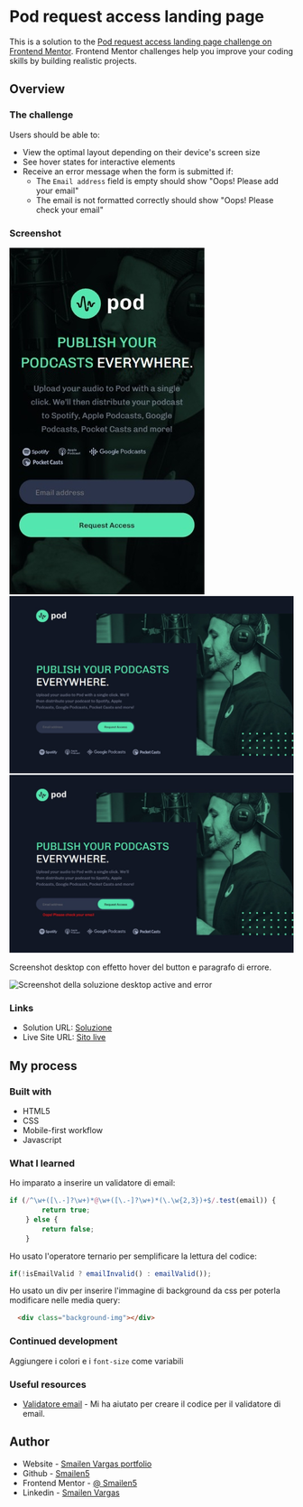 # Pod request access landing page

This is a solution to the [Pod request access landing page challenge on Frontend Mentor](https://www.frontendmentor.io/challenges/pod-request-access-landing-page-eyTmdkLSG). Frontend Mentor challenges help you improve your coding skills by building realistic projects. 


## Overview

### The challenge

Users should be able to:

- View the optimal layout depending on their device's screen size
- See hover states for interactive elements
- Receive an error message when the form is submitted if:
  - The `Email address` field is empty should show "Oops! Please add your email"
  - The email is not formatted correctly should show "Oops! Please check your email"

### Screenshot

![smartphone](./screenshot/smartphone.jpeg)
![desktop](./screenshot/desktop.jpeg)
![desktop](./screenshot/desktop%20error.jpeg)

Screenshot desktop con effetto hover del button e paragrafo di errore.

![Screenshot della soluzione desktop active and error](/starter-code/screenshot/desktop-active-error.jpeg)


### Links

- Solution URL: [Soluzione](https://github.com/Smailen5/Frontend-Mentor-Challenge/tree/main/pod-request-access-landing-page-main)
- Live Site URL: [Sito live](https://smailen5.github.io/Frontend-Mentor-Challenge/pod-request-access-landing-page-main/)

## My process

### Built with

- HTML5
- CSS
- Mobile-first workflow
- Javascript


### What I learned

Ho imparato a inserire un validatore di email:
```js
if (/^\w+([\.-]?\w+)*@\w+([\.-]?\w+)*(\.\w{2,3})+$/.test(email)) {
        return true;
    } else {
        return false;
    }
```

Ho usato l'operatore ternario per semplificare la lettura del codice:
```js
if(!isEmailValid ? emailInvalid() : emailValid());
```

Ho usato un div per inserire l'immagine di background da css per poterla modificare nelle media query:
```html
  <div class="background-img"></div>
```


### Continued development

Aggiungere i colori e i `font-size` come variabili


### Useful resources

- [Validatore email](https://howto.webarea.it/javascript/come-validare-un-indirizzo-email-in-javascript_124) - Mi ha aiutato per creare il codice per il validatore di email.


## Author

- Website - [Smailen Vargas portfolio](https://smailenvargas.com/)
- Github - [Smailen5](https://github.com/Smailen5)
- Frontend Mentor - [@ Smailen5](https://www.frontendmentor.io/profile/Smailen5)
- Linkedin - [Smailen Vargas](https://www.linkedin.com/in/smailen-vargas/)

